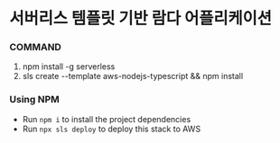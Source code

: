 # 서버리스 템플릿 기반 람다 어플리케이션

### COMMAND
1. npm install -g serverless
2. sls create --template aws-nodejs-typescript && npm install

### Using NPM

- Run `npm i` to install the project dependencies
- Run `npx sls deploy` to deploy this stack to AWS
